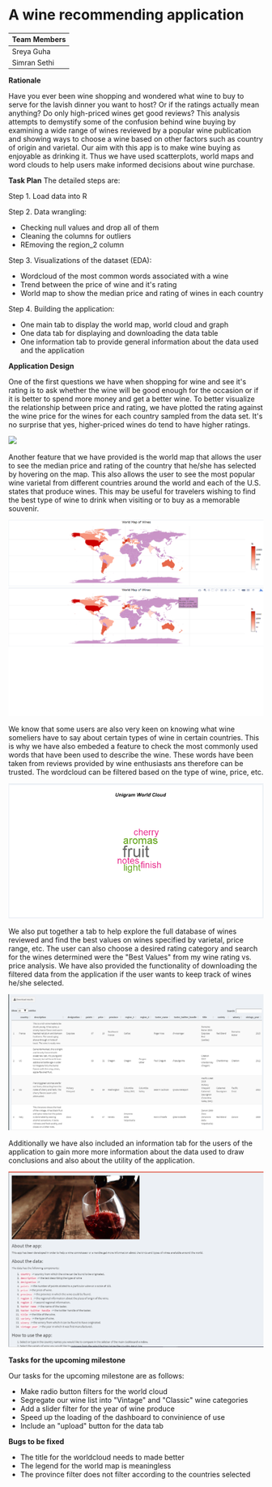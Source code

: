 # A wine recommending application


| **Team Members** |
| -- |
| Sreya Guha |
| Simran Sethi |

**Rationale**

Have you ever been wine shopping and wondered what wine to buy to serve for the lavish dinner you want to host? Or if the ratings actually mean anything? Do only high-priced wines get good reviews? This analysis attempts to demystify some of the confusion behind wine buying by examining a wide range of wines reviewed by a popular wine publication and showing ways to choose a wine based on other factors such as country of origin and varietal. Our aim with this app is to make wine buying as enjoyable as drinking it. Thus we have used scatterplots, world maps and word clouds to help users make informed decisions about wine purchase.

**Task Plan**
The detailed steps are:

Step 1. Load data into R

Step 2. Data wrangling:

- Checking null values and drop all of them
- Cleaning the columns for outliers
- REmoving the region_2 column

Step 3. Visualizations of the dataset (EDA):

- Wordcloud of the most common words associated with a wine
- Trend between the price of wine and it's rating
- World map to show the median price and rating of wines in each country

Step 4. Building the application:

- One main tab to display the world map, world cloud and graph
- One data tab for displaying and downloading the data table
- One information tab to provide general information about the data used and the application

**Application Design**

One of the first questions we have when shopping for wine and see it's rating is to ask whether the wine will be good enough for the occasion or if it is better to spend more money and get a better wine. To better visualize the relationship between price and rating, we have plotted the rating against the wine price for the wines for each country sampled from the data set. It's no surprise that yes, higher-priced wines do tend to have higher ratings.

![](pricerating.png)

Another feature that we have provided is the world map that allows the user to see the median price and rating of the country that he/she has selected by hovering on the map. This also allows the user to see the most popular wine varietal from different countries around the world and each of the U.S. states that produce wines. This may be useful for travelers wishing to find the best type of wine to drink when visiting or to buy as a memorable souvenir.

![](img/wm.png)
![](img/wm2.png)

We know that some users are also very keen on knowing what wine someliers have to say about certain types of wine in certain countries. This is why we have also embeded a feature to check the most commonly used words that have been used to describe the wine. These words have been taken from reviews provided by wine enthusiasts ans therefore can be trusted. The wordcloud can be filtered based on the type of wine, price, etc.

![](img/wc.png)

We also put together a tab to help explore the full database of wines reviewed and find the best values on wines specified by varietal, price range, etc. The user can also choose a desired rating category and search for the wines determined were the "Best Values" from my wine rating vs. price analysis. We have also provided the functionality of downloading the filtered data from the application if the user wants to keep track of wines he/she selected.

![](img/data.png)

Additionally we have also included an information tab for the users of the application to gain more more information about the data used to draw conclusions and also about the utility of the application.

![](img/info.png)

**Tasks for the upcoming milestone**

Our tasks for the upcoming milestone are as follows:

- Make radio button filters for the world cloud
- Segregate our wine list into "Vintage" and "Classic" wine categories
- Add a slider filter for the year of wine produce
- Speed up the loading of the dashboard to convinience of use
- Include an "upload" button for the data tab 

**Bugs to be fixed**

- The title for the worldcloud needs to made better
- The legend for the world map is meaningless
- The province filter does not filter according to the countries selected


